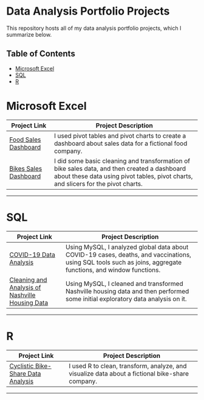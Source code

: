 # Data Analysis Portfolio Projects
This repository hosts all of my data analysis portfolio projects, which I summarize below.

## Table of Contents
- [Microsoft Excel](#microsoft-excel)
- [SQL](#sql)
- [R](#r)

# Microsoft Excel

| Project Link | Project Description | 
|---|---|
| [Food Sales Dashboard](SalesDataDashboard.xlsx) | I used pivot tables and pivot charts to create a dashboard about sales data for a fictional food company.
| [Bikes Sales Dashboard](BikeSalesDashboardProject.xlsx) | I did some basic cleaning and transformation of bike sales data, and then created a dashboard about these data using pivot tables, pivot charts, and slicers for the pivot charts. |  

***

# SQL

| Project Link | Project Description | 
|---|---|
| [COVID-19 Data Analysis](COVIDDataAnalysis.sql) | Using MySQL, I analyzed global data about COVID-19 cases, deaths, and vaccinations, using SQL tools such as joins, aggregate functions, and window functions.
| [Cleaning and Analysis of Nashville Housing Data](NashvilleHousingDataCleaningAnalysis.sql) | Using MySQL, I cleaned and transformed Nashville housing data and then performed some initial exploratory data analysis on it. |  

***

# R

| Project Link | Project Description | 
|---|---|
| [Cyclistic Bike-Share Data Analysis](https://rpubs.com/jasonparker300/Cyclistic) | I used R to clean, transform, analyze, and visualize data about a fictional bike-share company.

***
